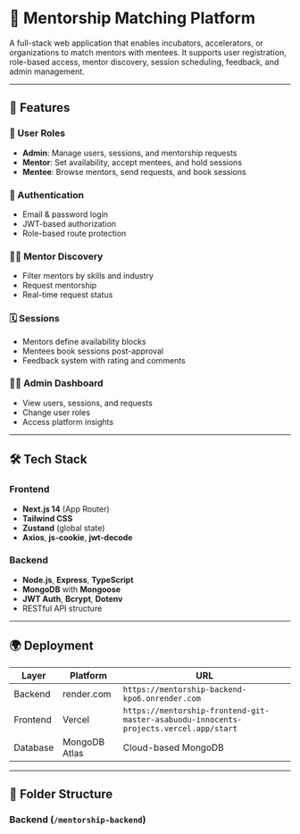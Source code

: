 # 🌱 Mentorship Matching Platform

A full-stack web application that enables incubators, accelerators, or organizations to match mentors with mentees. It supports user registration, role-based access, mentor discovery, session scheduling, feedback, and admin management.

---

## 🚀 Features

### 👥 User Roles
- **Admin**: Manage users, sessions, and mentorship requests
- **Mentor**: Set availability, accept mentees, and hold sessions
- **Mentee**: Browse mentors, send requests, and book sessions

### 🔐 Authentication
- Email & password login
- JWT-based authorization
- Role-based route protection

### 🧑‍🏫 Mentor Discovery
- Filter mentors by skills and industry
- Request mentorship
- Real-time request status

### 🗓️ Sessions
- Mentors define availability blocks
- Mentees book sessions post-approval
- Feedback system with rating and comments

### 🧑‍💼 Admin Dashboard
- View users, sessions, and requests
- Change user roles
- Access platform insights

---

## 🛠 Tech Stack

### Frontend
- **Next.js 14** (App Router)
- **Tailwind CSS**
- **Zustand** (global state)
- **Axios**, **js-cookie**, **jwt-decode**

### Backend
- **Node.js**, **Express**, **TypeScript**
- **MongoDB** with **Mongoose**
- **JWT Auth**, **Bcrypt**, **Dotenv**
- RESTful API structure

---

## 🌍 Deployment

| Layer     | Platform | URL                        |
|-----------|----------|----------------------------|
| Backend   | render.com  | `https://mentorship-backend-kpo6.onrender.com` |
| Frontend  | Vercel   | `https://mentorship-frontend-git-master-asabuodu-innocents-projects.vercel.app/start`     |
| Database  | MongoDB Atlas | Cloud-based MongoDB    |

---

## 📁 Folder Structure

### Backend (`/mentorship-backend`)
